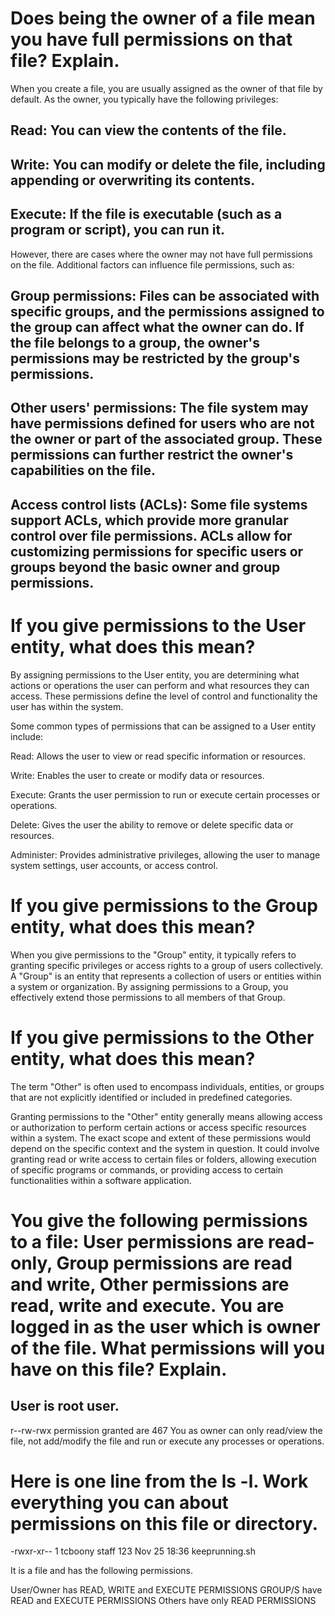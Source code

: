 # Does being the owner of a file mean you have full permissions on that file? Explain.

When you create a file, you are usually assigned as the owner of that file by default. As the owner, you typically have the following privileges:

## Read: You can view the contents of the file.
## Write: You can modify or delete the file, including appending or overwriting its contents.
## Execute: If the file is executable (such as a program or script), you can run it.

However, there are cases where the owner may not have full permissions on the file. Additional factors can influence file permissions, such as:

## Group permissions: Files can be associated with specific groups, and the permissions assigned to the group can affect what the owner can do. If the file belongs to a group, the owner's permissions may be restricted by the group's permissions.

## Other users' permissions: The file system may have permissions defined for users who are not the owner or part of the associated group. These permissions can further restrict the owner's capabilities on the file.

## Access control lists (ACLs): Some file systems support ACLs, which provide more granular control over file permissions. ACLs allow for customizing permissions for specific users or groups beyond the basic owner and group permissions.


# If you give permissions to the User entity, what does this mean?

By assigning permissions to the User entity, you are determining what actions or operations the user can perform and what resources they can access. These permissions define the level of control and functionality the user has within the system.

Some common types of permissions that can be assigned to a User entity include:

Read: Allows the user to view or read specific information or resources.

Write: Enables the user to create or modify data or resources.

Execute: Grants the user permission to run or execute certain processes or operations.

Delete: Gives the user the ability to remove or delete specific data or resources.

Administer: Provides administrative privileges, allowing the user to manage system settings, user accounts, or access control.


# If you give permissions to the Group entity, what does this mean?

When you give permissions to the "Group" entity, it typically refers to granting specific privileges or access rights to a group of users collectively. A "Group" is an entity that represents a collection of users or entities within a system or organization. By assigning permissions to a Group, you effectively extend those permissions to all members of that Group.


# If you give permissions to the Other entity, what does this mean?

The term "Other" is often used to encompass individuals, entities, or groups that are not explicitly identified or included in predefined categories.

Granting permissions to the "Other" entity generally means allowing access or authorization to perform certain actions or access specific resources within a system. The exact scope and extent of these permissions would depend on the specific context and the system in question. It could involve granting read or write access to certain files or folders, allowing execution of specific programs or commands, or providing access to certain functionalities within a software application.


# You give the following permissions to a file: User permissions are read-only, Group permissions are read and write, Other permissions are read, write and execute. You are logged in as the user which is owner of the file. What permissions will you have on this file? Explain.

## User is root user.

r--rw-rwx       permission granted are 467
You as owner can only read/view the file, not add/modify the file and run or execute any processes or operations.


# Here is one line from the ls -l. Work everything you can about permissions on this file or directory.

-rwxr-xr-- 1 tcboony staff  123 Nov 25 18:36 keeprunning.sh

It is a file and has the following permissions.

User/Owner has READ, WRITE and EXECUTE PERMISSIONS
GROUP/S have READ and EXECUTE PERMISSIONS
Others have only READ PERMISSIONS
